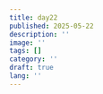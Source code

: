 ```yaml
---
title: day22
published: 2025-05-22
description: ''
image: ''
tags: []
category: ''
draft: true 
lang: ''
---
```

